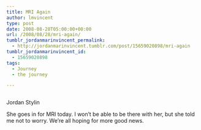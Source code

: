 ```yaml
---
title: MRI Again
author: lmvincent
type: post
date: 2008-08-28T05:00:00+00:00
url: /2008/08/28/mri-again/
tumblr_jordanmarinvincent_permalink:
  - http://jordanmarinvincent.tumblr.com/post/15659020898/mri-again
tumblr_jordanmarinvincent_id:
  - 15659020898
tags:
  - Journey
  - the journey

---
```

<a href="http://www.flickr.com/photos/larryvincent/2799194242/" title="photo sharing" target="_blank" rel="noopener"><img src="http://farm4.static.flickr.com/3120/2799194242_5bd9569059_m.jpg" alt="" /></a>

Jordan Stylin

She goes in for MRI today. I won&rsquo;t be able to be there with her, but she told me not to worry. We&rsquo;re all hoping for more good news.

<div class="blogger-post-footer">
  <img loading="lazy" width="1" height="1" src="https://blogger.googleusercontent.com/tracker/9039099668816362935-2643561775161803536?l=jordansjourney2.blogspot.com" alt="" />
</div>